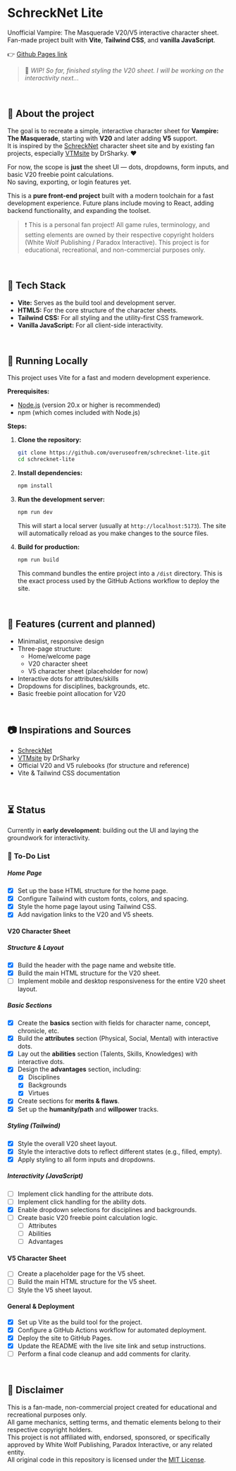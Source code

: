 # SchreckNet Lite

Unofficial Vampire: The Masquerade V20/V5 interactive character sheet.  
Fan-made project built with **Vite**, **Tailwind CSS**, and **vanilla JavaScript**.

👉 [Github Pages link](https://overuseofrem.github.io/schrecknet-lite/)
> 🥞 *WIP! So far, finished styling the V20 sheet. I will be working on the interactivity next...*

<br>

## 📌 About the project

The goal is to recreate a simple, interactive character sheet for **Vampire: The Masquerade**, starting with **V20** and later adding **V5** support.  
It is inspired by the [SchreckNet](https://www.schrecknet.live/) character sheet site and by existing fan projects, especially [VTMsite](https://github.com/DrSharky/VTMsite) by DrSharky. ❤️

For now, the scope is **just** the sheet UI — dots, dropdowns, form inputs, and basic V20 freebie point calculations.  
No saving, exporting, or login features yet.  

This is a **pure front-end project** built with a modern toolchain for a fast development experience. Future plans include moving to React, adding backend functionality, and expanding the toolset.

> ❗ This is a personal fan project! All game rules, terminology, and setting elements are owned by their respective copyright holders (White Wolf Publishing / Paradox Interactive). This project is for educational, recreational, and non-commercial purposes only.

<br>

## 🔧 Tech Stack

-   **Vite:** Serves as the build tool and development server.
-   **HTML5:** For the core structure of the character sheets.
-   **Tailwind CSS:** For all styling and the utility-first CSS framework.
-   **Vanilla JavaScript:** For all client-side interactivity.

<br>

## 🚀 Running Locally

This project uses Vite for a fast and modern development experience.

**Prerequisites:**
-   [Node.js](https://nodejs.org/) (version 20.x or higher is recommended)
-   npm (which comes included with Node.js)

**Steps:**

1.  **Clone the repository:**
    ```sh
    git clone https://github.com/overuseofrem/schrecknet-lite.git
    cd schrecknet-lite
    ```

2.  **Install dependencies:**
    ```sh
    npm install
    ```

3.  **Run the development server:**
    ```sh
    npm run dev
    ```
    This will start a local server (usually at `http://localhost:5173`). The site will automatically reload as you make changes to the source files.

4.  **Build for production:**
    ```sh
    npm run build
    ```
    This command bundles the entire project into a `/dist` directory. This is the exact process used by the GitHub Actions workflow to deploy the site.

<br>

## 🍮 Features (current and planned)

-   Minimalist, responsive design
-   Three-page structure:
    -   Home/welcome page
    -   V20 character sheet
    -   V5 character sheet (placeholder for now)
-   Interactive dots for attributes/skills
-   Dropdowns for disciplines, backgrounds, etc.
-   Basic freebie point allocation for V20

<br>

## 📷 Inspirations and Sources

-   [SchreckNet](https://www.schrecknet.live/)
-   [VTMsite](https://github.com/DrSharky/VTMsite) by DrSharky
-   Official V20 and V5 rulebooks (for structure and reference)
-   Vite & Tailwind CSS documentation

<br>

## ⏳ Status

Currently in **early development**: building out the UI and laying the groundwork for interactivity.

### 📝 **To-Do List**

##### **Home Page**

-   [x] Set up the base HTML structure for the home page.
-   [x] Configure Tailwind with custom fonts, colors, and spacing.
-   [x] Style the home page layout using Tailwind CSS.
-   [x] Add navigation links to the V20 and V5 sheets.

#### **V20 Character Sheet**

##### **Structure & Layout**

-   [x] Build the header with the page name and website title.
-   [x] Build the main HTML structure for the V20 sheet.
-   [ ] Implement mobile and desktop responsiveness for the entire V20 sheet layout.

##### **Basic Sections**

-   [x] Create the **basics** section with fields for character name, concept, chronicle, etc.
-   [x] Build the **attributes** section (Physical, Social, Mental) with interactive dots.
-   [x] Lay out the **abilities** section (Talents, Skills, Knowledges) with interactive dots.
-   [x] Design the **advantages** section, including:
    -   [x] Disciplines
    -   [x] Backgrounds
    -   [x] Virtues
-   [x] Create sections for **merits & flaws**.
-   [x] Set up the **humanity/path** and **willpower** tracks.

##### **Styling (Tailwind)**

-   [x] Style the overall V20 sheet layout.
-   [x] Style the interactive dots to reflect different states (e.g., filled, empty).
-   [x] Apply styling to all form inputs and dropdowns.

##### **Interactivity (JavaScript)**

-   [ ] Implement click handling for the attribute dots.
-   [ ] Implement click handling for the ability dots.
-   [x] Enable dropdown selections for disciplines and backgrounds.
-   [ ] Create basic V20 freebie point calculation logic.
    -   [ ] Attributes
    -   [ ] Abilities
    -   [ ] Advantages

#### **V5 Character Sheet**

-   [ ] Create a placeholder page for the V5 sheet.
-   [ ] Build the main HTML structure for the V5 sheet.
-   [ ] Style the V5 sheet layout.

#### **General & Deployment**

-   [x] Set up Vite as the build tool for the project.
-   [x] Configure a GitHub Actions workflow for automated deployment.
-   [x] Deploy the site to GitHub Pages.
-   [x] Update the README with the live site link and setup instructions.
-   [ ] Perform a final code cleanup and add comments for clarity.

<br>

## 📝 Disclaimer

This is a fan-made, non-commercial project created for educational and recreational purposes only.  
All game mechanics, setting terms, and thematic elements belong to their respective copyright holders.  
This project is not affiliated with, endorsed, sponsored, or specifically approved by White Wolf Publishing, Paradox Interactive, or any related entity.  
All original code in this repository is licensed under the [MIT License](LICENSE).